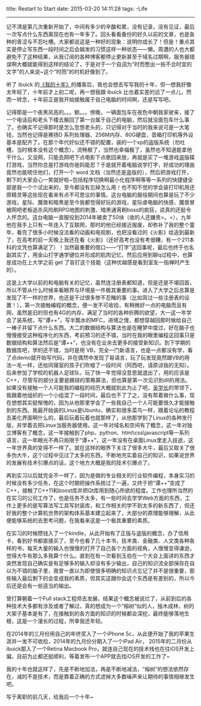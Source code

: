 title: Restart to Start
date: 2015-03-20 14:11:28
tags:
-Life

---

记不清是第几次重新开始了，中间有多少的辛酸和累，没有记录，没有见证，最后一次写点什么东西离现在也有一年多了。回头看看备份的好久以前的文章，也是各种的青涩与不忍吐槽。大家都说这是一种好的现象：说明你成长了！但是！重点其实是停止写东西一段时间之后会越发的习惯这样一种状态——懒。周遭的人也大都避免不了这种结果，从我订阅的各种博客都停止更新甚至于域名过期啊，服务器错误啊大概就能得到这样的结论了，于是对于一个自诩为“时而憋出一些不合时宜的文字”的人来说~这个“时而”的时机好像到了。

听了 ibuick 的[《我的十年》](http://blog.ibuick.com/?p=109)的播客后，我也会想去写写我的十年，但一想我好像太年轻了，十年前才上初二呢，再一想我跟 ibuick 比也着实差的远了一点儿，然而一转念，十年前正是我开始接触属于自己电脑的时间啊，还是写写吧。

记得那是一个夜黑风高的。。。额。。。傍晚，一辆面包车在夜色中朝我家驶来，接了一个电话后和老头下楼去搬回了第一台属于自己的电脑，然后就没面包车什么事了。也确实不记得那时是怎么忽悠老头的，只记得对于当时的我来说可是一大笔钱，当然也记得是赛扬D 系列处理器、256M内存、80G硬盘，音箱打印机等外设基本是配齐了。在那个年代好似还不错的配置，装的一个xp的盗版系统（勿吐槽，当时根本没有这个概念），流畅极了，当然也幸福极了，虽然也不知道能拿他干什么，又没网，只能去网吧下点电影下点歌回来放，再就是买了一堆游戏盗版碟打游戏，当然你总是打游戏你爸妈能忍？于是就开着电脑说学打字，好成功的理由竟然也能唬住他们，打开一个 word 文档（当然还是盗版的），然后把游戏打开，剩下的大家会心一笑就好啦~包括程序切换啊最小化程序啊等等一系列的快捷键全部是我一个个试出来的，至今都没有忘掉怎么用！也不知不觉的学会装打印机用还原精灵等这些现在看来有点不可思议的事情。这台电脑的服役期间也算是玩了不少游戏，星际、魔兽和暗黑是至今我都觉得好玩的游戏，星际虐电脑的快感、魔兽冒被网吧老板追杀风险刷RPG地图的刺激、暗黑通宵刷boss的疯狂，说真的还挺令人怀念的。这台电脑一直服役到2014年被卖了50块（收的人还嫌贵=。=），九年他在我手上只有一年连入了互联网，那时的他已经接近报废，却弥补了我的整个童年，看完了很多小时候没法看的动画和电视剧，也把没看过的《火影》给追到最新了，在高考的前一天晚上我还在看《火影》（还好高考也没有考很糟，有一个211本科的文凭也算满足了）！当然最重要的借口——“打字”这回事呢，最后也终于也名副其实了，用金山打字通学键位并形成的肌肉记忆，然后应用到聊q过程中，也算是成功在上大学之前 get 了盲打这个技能（这种优越感是看到室友一指禅时产生的）。

这是上大学以前的和电脑有关的记忆，虽然连注册表都知道，但是还是不堪回首，所以不管从什么时候来看眼界与环境是一件极其重要的事。进入了大学之后总算是发现了不一样的世界，也还是干过很多惨不忍睹的事（比如背过一些注册表的设置！），第一次接触编程的概念，便一发不可收拾，有稍微好一点的电脑而且有网，虽然是旧的但也有4G的内存，满足了当时的各种折腾的欲望，大一这一年学会了装系统，写“谭++”，写半瓢水的MFC，进境之慢，都想穿越回那时候给自己一棒子并留下点什么东西。大二的数据结构与算法也是在睡梦中度过，好在脑子也慢慢接受这种程序化的东西，考前预习的还不错，当时在我的眼里编程这回事只是数据结构和算法然后是“谭++”，也没有在业余去更多的接受新知识。到下学期的数据库吧，学的还不错，当时是用 VB，完全一门新语言，也是一点都没有学，看了点demo就开始写代码，并在偶然中发现了易语言，玩了玩发现竟然跟VB的用法一毛一样，还给同寝室的孩子们吹嘘了一段时间（阿西吧，请原谅我的无知）。后来参加了学校的机器人足球队，玩了快一年觉得没意思就退出了，用的应该是C++，尽管写的部分主要是踢球的策略算法，但也算是第一次见识到dll的用法。如果没有接触一个人可能我的编程的经历大概就到此为止了吧，[吴学长](http://weibo.com/u/1874717083)的带领下，我跟着他组织的一个小组混了一段时间，最后也不了了之，没有帮着做什么事，现在想想其实挺惭愧的，因为从他那里学会了一些我自己一个人可能要很久才能接触到的东西。我最开始装的Linux是Ubuntu，确实和很多菜鸟一样，跟着论坛的教程去美化界面啊什么的，最后玩着玩着也就那样了，从他那学到了Linux的各种发行版，并学着去把Linux当服务器使用。这一年对域名和空间有了概念，这一年对独立博客有了概念，这一年接触到了php、python、html\css\javascript等一系列语言，这一年眼光不再只局限于“谭++”，这一年没有在桌面Linux里走入歧途，这一年世界真的变得不一样了。就在这样的眼界下关注了很多大牛，最后又取关了很多伪大牛，这个过程中见过了太多的东西，不断地充实着自己的知识，如果说世界的发展有技术引爆点的话，这个地方大概是我的技术引爆点了。

再到实习以后就完全不一样了，因为是做的专业相关的行业软件编程，本身实习的时候没有多少任务，在这个时期把操作系统过了一遍，又终于把“谭++”变成了C++，接触了C++11和boost库并把Qt库用到随心所欲的程度。工作也理所当然的在实习的公司工作了，也是任务不太多，有一些时间去学学Web方面的东西，工作上更多的是写算法写工具写封装库，和工作相关的学不到太多的新东西了，但还好我的整个计算机世界的架构体系基本建立起来了，大部分的原理能够理解，从此便能够系统的去思考问题，在我看来这是一个极其重要的素质。

在实习的时候攒钱入了一个kindle，从此开始有了正版与盗版的概念，办了信用卡，看到好书都直接买了，至今也看了几十本书，技术类、金融类、人文类各种各样的书，每天大量的输入也慢慢的打开了自己各个方面的视角，人慢慢变得谦逊，觉得大牛有那么多我算个什么。直到在有一次看到玉伯在一个大会上面讲的东西才突然发现自己确实是有足够多的输入却没有多少输出，自己的知识流全部保存在自以为不错的脑子里，我曾一直以为即使很多明确的知识点忘记了并不是很重要，那些输入最后剩下的会变成我的素质，但其实这跟你会这个东西是有差别的，所以今后还是会有一些适当的输出。

曾打算朝着一个Full stack工程师去发展，结果这个概念被说烂了，从前到后的各种技术大多都有涉及或者了解过，真的想成为一个“榕树”似的人，独木成林，树的大架子基本是有了，在接触到的各方面的知识的时候都会深挖，最终能够落地生根，这是一个漫长的过程，所幸我还年轻。

在2014年的三月份用自己的年终奖入了一个iPhone 5c，从此便开始了我的苹果生涯并一发不可收拾，2014年的九月份分期入了一个iPad Air， 2015年的二月份从ibuick那入了一个Retina Macbook Pro，就连自己现在的技术栈也在往iOS开发上偏，目前为止都还挺顺利，等着发布一个APP就去找iOS开发的工作了~

我的十年也就这样了，先是不断地加法，再是不断地减法，“榕树”的想法依然存在，减的不是技术，而是靠着正确的方式滤掉大多数噪声来让期待的事情相继发生吧。

写于离职的前几天，给我后一个十年~
